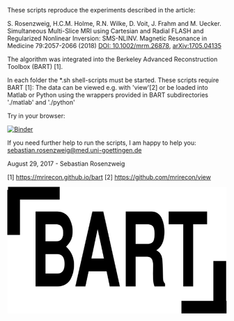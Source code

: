 These scripts reproduce the experiments described in the article:
    
S. Rosenzweig, H.C.M. Holme, R.N. Wilke, D. Voit, J. Frahm and M. Uecker.
Simultaneous Multi-Slice MRI using Cartesian and Radial FLASH and Regularized Nonlinear Inversion: SMS-NLINV.
Magnetic Resonance in Medicine 79:2057-2066 (2018) [DOI: 10.1002/mrm.26878](http://onlinelibrary.wiley.com/doi/10.1002/mrm.26878/full), [arXiv:1705.04135](https://arxiv.org/abs/1705.04135)


The algorithm was integrated into the Berkeley Advanced Reconstruction Toolbox (BART) [1].


In each folder the *.sh shell-scripts must be started. These scripts require BART [1]:
The data can be viewed e.g. with 'view'[2] or be loaded into Matlab or Python using 
the wrappers provided in BART subdirectories './matlab' and './python'


Try in your browser:

[![Binder](https://mybinder.org/badge_logo.svg)](https://mybinder.org/v2/gh/mrirecon/sms-nlinv/master?filepath=run.ipynb)




If you need further help to run the scripts, I am happy to help you: sebastian.rosenzweig@med.uni-goettingen.de

August 29, 2017 - Sebastian Rosenzweig

[1] https://mrirecon.github.io/bart
[2] https://github.com/mrirecon/view


[![BART](./bart.svg)](https://mrirecon.github.io/bart)

